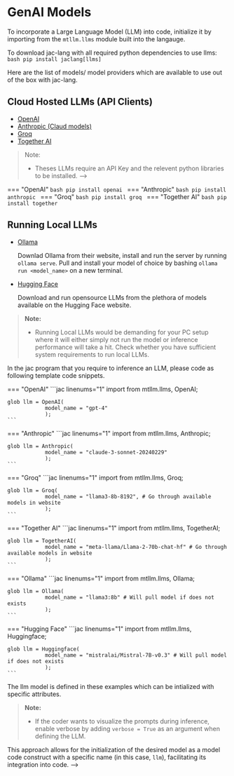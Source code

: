 # GenAI Models

<!-- - Remote model APIs
- Local model APIs
- Creating your own model interface -->

To incorporate a Large Language Model (LLM) into code, initialize it by importing from the ```mtllm.llms``` module built into the langauge.

To download jac-lang with all required python dependencies to use llms:
    ```bash
    pip install jaclang[llms]
    ```

Here are the list of models/ model providers which are available to use out of the box with jac-lang.

## Cloud Hosted LLMs (API Clients)

 - [OpenAI](https://openai.com/index/openai-api/)
 - [Anthropic (Claud models)](https://www.anthropic.com/)
 - [Groq](https://groq.com/)
 - [Together AI](https://www.together.ai/)

> Note:
>
> - Theses LLMs require an API Key and the relevent python libraries to be installed. -->

=== "OpenAI"
    ```bash
    pip install openai
    ```
=== "Anthropic"
    ```bash
    pip install anthropic
    ```
=== "Groq"
    ```bash
    pip install groq
    ```
=== "Together AI"
    ```bash
    pip install together
    ```

## Running Local LLMs

 - [Ollama](https://ollama.com/library)

    Downlad Ollama from their website, install and run the server by running ```ollama serve```. Pull and install your model of choice by bashing ```ollama run <model_name>``` on a new terminal.

 - [Hugging Face](https://huggingface.co/)

    Download and run opensource LLMs from the plethora of models available on the Hugging Face website.

> **Note:**
>
> - Running Local LLMs would be demanding for your PC setup where it will either simply not run the model or inference performance will take a hit. Check whether you have sufficient system requirements to run local LLMs.

In the jac program that you require to inference an LLM, please code as following template code snippets.

=== "OpenAI"
    ```jac linenums="1"
    import from mtllm.llms, OpenAI;

    glob llm = OpenAI(
                model_name = "gpt-4"
                );
    ```
=== "Anthropic"
    ```jac linenums="1"
    import from mtllm.llms, Anthropic;

    glob llm = Anthropic(
                model_name = "claude-3-sonnet-20240229"
                );
    ```
=== "Groq"
    ```jac linenums="1"
    import from mtllm.llms, Groq;

    glob llm = Groq(
                model_name = "llama3-8b-8192", # Go through available models in website
                );
    ```
=== "Together AI"
    ```jac linenums="1"
    import from mtllm.llms, TogetherAI;

    glob llm = TogetherAI(
                model_name = "meta-llama/Llama-2-70b-chat-hf" # Go through available models in website
                );
    ```
=== "Ollama"
    ```jac linenums="1"
    import from mtllm.llms, Ollama;

    glob llm = Ollama(
                model_name = "llama3:8b" # Will pull model if does not exists
                );
    ```
=== "Hugging Face"
    ```jac linenums="1"
    import from mtllm.llms, Huggingface;

    glob llm = Huggingface(
                model_name = "mistralai/Mistral-7B-v0.3" # Will pull model if does not exists
                );
    ```

The llm model is defined in these examples which can be intialized with specific attributes.

> **Note:**
>
> - If the coder wants to visualize the prompts during inference, enable verbose by adding ```verbose = True``` as an argument when defining the LLM.

This approach allows for the initialization of the desired model as a model code construct with a specific name (in this case, `llm`), facilitating its integration into code. -->